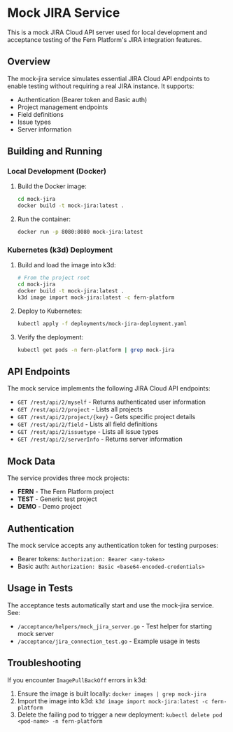 # Mock JIRA Service

This is a mock JIRA Cloud API server used for local development and acceptance testing of the Fern Platform's JIRA integration features.

## Overview

The mock-jira service simulates essential JIRA Cloud API endpoints to enable testing without requiring a real JIRA instance. It supports:

- Authentication (Bearer token and Basic auth)
- Project management endpoints
- Field definitions
- Issue types
- Server information

## Building and Running

### Local Development (Docker)

1. Build the Docker image:
   ```bash
   cd mock-jira
   docker build -t mock-jira:latest .
   ```

2. Run the container:
   ```bash
   docker run -p 8080:8080 mock-jira:latest
   ```

### Kubernetes (k3d) Deployment

1. Build and load the image into k3d:
   ```bash
   # From the project root
   cd mock-jira
   docker build -t mock-jira:latest .
   k3d image import mock-jira:latest -c fern-platform
   ```

2. Deploy to Kubernetes:
   ```bash
   kubectl apply -f deployments/mock-jira-deployment.yaml
   ```

3. Verify the deployment:
   ```bash
   kubectl get pods -n fern-platform | grep mock-jira
   ```

## API Endpoints

The mock service implements the following JIRA Cloud API endpoints:

- `GET /rest/api/2/myself` - Returns authenticated user information
- `GET /rest/api/2/project` - Lists all projects
- `GET /rest/api/2/project/{key}` - Gets specific project details
- `GET /rest/api/2/field` - Lists all field definitions
- `GET /rest/api/2/issuetype` - Lists all issue types
- `GET /rest/api/2/serverInfo` - Returns server information

## Mock Data

The service provides three mock projects:
- **FERN** - The Fern Platform project
- **TEST** - Generic test project
- **DEMO** - Demo project

## Authentication

The mock service accepts any authentication token for testing purposes:
- Bearer tokens: `Authorization: Bearer <any-token>`
- Basic auth: `Authorization: Basic <base64-encoded-credentials>`

## Usage in Tests

The acceptance tests automatically start and use the mock-jira service. See:
- `/acceptance/helpers/mock_jira_server.go` - Test helper for starting mock server
- `/acceptance/jira_connection_test.go` - Example usage in tests

## Troubleshooting

If you encounter `ImagePullBackOff` errors in k3d:
1. Ensure the image is built locally: `docker images | grep mock-jira`
2. Import the image into k3d: `k3d image import mock-jira:latest -c fern-platform`
3. Delete the failing pod to trigger a new deployment: `kubectl delete pod <pod-name> -n fern-platform`